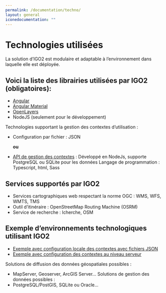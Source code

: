 ```yaml
---
permalink: /documentation/techno/
layout: general
iconedocumentation: ""
---
```


# Technologies utilisées
La solution d’IGO2 est  modulaire et adaptable à l’environnement dans laquelle elle est déployée.
## Voici la liste des librairies utilisées par IGO2 (obligatoires):
* [Angular](https://github.com/angular/angular) 
* [Angular Material](https://github.com/angular/material2)
* [OpenLayers](https://github.com/openlayers/openlayers) 
* NodeJS (seulement pour le développement)

 Technologies supportant la gestion des contextes d’utilisation :
* Configuration par fichier : JSON

   **ou**
* [API de gestion des contextes](https://github.com/infra-geo-ouverte/igo2-api) : Développé en NodeJs, supporte PostgreSQL ou  SQLite pour les données 
Langage de programmation : Typescript, html, Sass
## Services supportés par IGO2 

* Services cartographiques web respectant la norme OGC : WMS, WFS, WMTS, TMS 
* Outil d’itinéraire : OpenStreetMap Routing Machine (OSRM)
* Service de recherche : Icherche, OSM 

## Exemple d’environnements technologiques utilisant IGO2 
* [Exemple avec configuration locale des contextes avec fichiers JSON](https://raw.githubusercontent.com/infra-geo-ouverte/site-web/gh-pages/assets/img/gouvernanceExterne.png)
* [Exemple avec configuration des contextes au niveau serveur](https://raw.githubusercontent.com/infra-geo-ouverte/site-web/gh-pages/assets/img/gouvernanceExterne.png)
      
Solutions de diffusion des données géospatiales possibles :
* MapServer, Geoserver, ArcGIS Server...
Solutions de gestion des données  possibles  :
* PostgreSQL/PostGIS,  SQLite ou Oracle...

